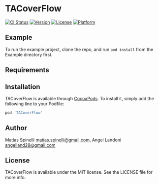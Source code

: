 # TACoverFlow

[![CI Status](https://img.shields.io/travis/matias.spinelli@gmail.com/TACoverFlow.svg?style=flat)](https://travis-ci.org/matias.spinelli@gmail.com/TACoverFlow)
[![Version](https://img.shields.io/cocoapods/v/TACoverFlow.svg?style=flat)](https://cocoapods.org/pods/TACoverFlow)
[![License](https://img.shields.io/cocoapods/l/TACoverFlow.svg?style=flat)](https://cocoapods.org/pods/TACoverFlow)
[![Platform](https://img.shields.io/cocoapods/p/TACoverFlow.svg?style=flat)](https://cocoapods.org/pods/TACoverFlow)



## Example

To run the example project, clone the repo, and run `pod install` from the Example directory first.

## Requirements

## Installation

TACoverFlow is available through [CocoaPods](https://cocoapods.org). To install
it, simply add the following line to your Podfile:

```ruby
pod 'TACoverFlow'
```

## Author

Matías Spinelli matias.spinelli@gmail.com, Angel Landoni angelland28@gmail.com

## License

TACoverFlow is available under the MIT license. See the LICENSE file for more info.
